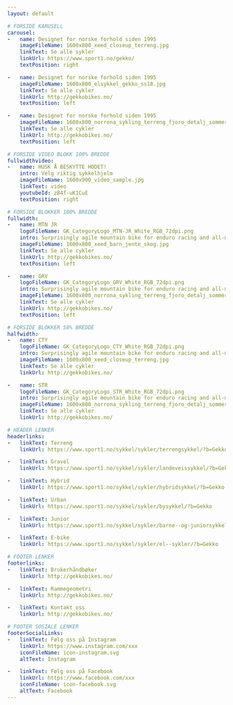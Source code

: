 ```yaml
---
layout: default

# FORSIDE KARUSELL
carousel:
-   name: Designet for norske forhold siden 1995
    imageFileName: 1600x800_xeed_closeup_terreng.jpg
    linkText: Se alle sykler
    linkUrl: https://www.sport1.no/gekko/
    textPosition: right

-   name: Designet for norske forhold siden 1995
    imageFileName: 1600x800_elsykkel_gekko_ss18.jpg
    linkText: Se alle cykler
    linkUrl: http://gekkobikes.no/
    textPosition: left

-   name: Designet for norske forhold siden 1995
    imageFileName: 1600x800_norrona_sykling_terreng_fjoro_detalj_sommer.jpg
    linkText: Se alle cykler
    linkUrl: http://gekkobikes.no/
    textPosition: left

# FORSIDE VIDEO BLOKK 100% BREDDE 
fullwidthvideo:
-   name: HUSK Å BESKYTTE HODET!
    intro: Velg riktig sykkelhjelm
    imageFileName: 1600x900_video_sample.jpg
    linkText: video
    youtubeId: zB4f-uK1CuE
    textPosition: right

# FORSIDE BLOKKER 100% BREDDE 
fullwidth:
-   name: MTN JR
    logoFileName: GK_CategoryLogo_MTN-JR_White_RGB_72dpi.png
    intro: Surprisingly agile mountain bike for enduro racing and all-mountain competitions
    imageFileName: 1600x800_xeed_barn_jente_skog.jpg
    linkText: Se alle cykler
    linkUrl: http://gekkobikes.no/
    textPosition: left

-   name: GRV
    logoFileName: GK_CategoryLogo_GRV_White_RGB_72dpi.png
    intro: Surprisingly agile mountain bike for enduro racing and all-mountain competitions
    imageFileName: 1600x800_norrona_sykling_terreng_fjoro_detalj_sommer.jpg
    linkText: Se alle cykler
    linkUrl: http://gekkobikes.no/
    textPosition: left

# FORSIDE BLOKKER 50% BREDDE 
halfwidth:
-   name: CTY
    logoFileName: GK_CategoryLogo_CTY_White_RGB_72dpi.png
    intro: Surprisingly agile mountain bike for enduro racing and all-mountain competitions
    imageFileName: 1600x800_xeed_closeup_terreng.jpg
    linkText: Se alle cykler
    linkUrl: http://gekkobikes.no/

-   name: STR
    logoFileName: GK_CategoryLogo_STR_White_RGB_72dpi.png
    intro: Surprisingly agile mountain bike for enduro racing and all-mountain competitions
    imageFileName: 1600x800_norrona_sykling_terreng_fjoro_detalj_sommer.jpg
    linkText: Se alle cykler
    linkUrl: http://gekkobikes.no/

# HEADER LENKER
headerlinks:
-   linkText: Terreng
    linkUrl: https://www.sport1.no/sykkel/sykler/terrengsykkel/?b=Gekko

-   linkText: Gravel
    linkUrl: https://www.sport1.no/sykkel/sykler/landeveissykkel/?b=Gekko

-   linkText: Hybrid
    linkUrl: https://www.sport1.no/sykkel/sykler/hybridsykkel/?b=Gekko

-   linkText: Urban
    linkUrl: https://www.sport1.no/sykkel/sykler/bysykkel/?b=Gekko

-   linkText: Junior
    linkUrl: https://www.sport1.no/sykkel/sykler/barne--og-juniorsykkel/?b=Gekko

-   linkText: E-bike
    linkUrl: https://www.sport1.no/sykkel/sykler/el--sykler/?b=Gekko

# FOOTER LENKER
footerlinks:
-   linkText: Brukerhåndbøker
    linkUrl: http://gekkobikes.no/

-   linkText: Rammegeometri
    linkUrl: http://gekkobikes.no/

-   linkText: Kontakt oss
    linkUrl: http://gekkobikes.no/

# FOOTER SOSIALE LENKER
footerSocialLinks:
-   linkText: Følg oss på Instagram
    linkUrl: https://www.instagram.com/xxx
    iconFileName: icon-instagram.svg
    altText: Instagram

-   linkText: Følg oss på Facebook
    linkUrl: https://www.facebook.com/xxx
    iconFileName: icon-facebook.svg
    altText: Facebook
---
```


